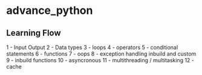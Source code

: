 # advance_python

## Learning Flow
1 - Input Output
2 - Data types
3 - loops
4 - operators
5 - conditional statements
6 - functions
7 - oops
8 - exception handling inbuild and custom
9 - inbuild functions
10 - asyncronous
11 - multithreading / multitasking
12 - cache
 
